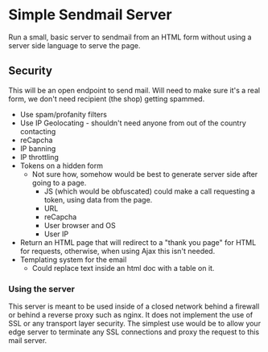 # Simple Sendmail Server

Run a small, basic server to sendmail from an HTML form without using a server side language to serve the page.

## Security

This will be an open endpoint to send mail. Will need to make sure it's a real form, we don't need recipient (the shop) getting spammed.

- Use spam/profanity filters
- Use IP Geolocating - shouldn't need anyone from out of the country contacting
- reCapcha
- IP banning
- IP throttling
- Tokens on a hidden form
  - Not sure how, somehow would be best to generate server side after going to a page.
    - JS (which would be obfuscated) could make a call requesting a token, using data from the page.
    - URL
    - reCapcha
    - User browser and OS
    - User IP
- Return an HTML page that will redirect to a "thank you page" for HTML for requests, otherwise, when using Ajax this isn't needed.
- Templating system for the email
  - Could replace text inside an html doc with a table on it.

### Using the server

This server is meant to be used inside of a closed network behind a firewall or behind a reverse proxy such as nginx. It does not implement the use of SSL or any transport layer security. The simplest use would be to allow your edge server to terminate any SSL connections and proxy the request to this mail server.
